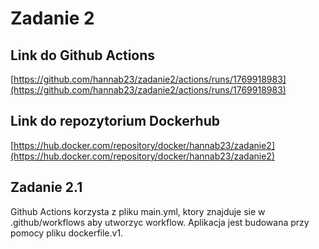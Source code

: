 # Zadanie 2
## Link do Github Actions
[https://github.com/hannab23/zadanie2/actions/runs/1769918983](https://github.com/hannab23/zadanie2/actions/runs/1769918983)
## Link do repozytorium Dockerhub
[https://hub.docker.com/repository/docker/hannab23/zadanie2](https://hub.docker.com/repository/docker/hannab23/zadanie2)
## Zadanie 2.1
Github Actions korzysta z pliku main.yml, ktory znajduje sie w .github/workflows aby utworzyc workflow. Aplikacja jest budowana przy pomocy pliku dockerfile.v1.